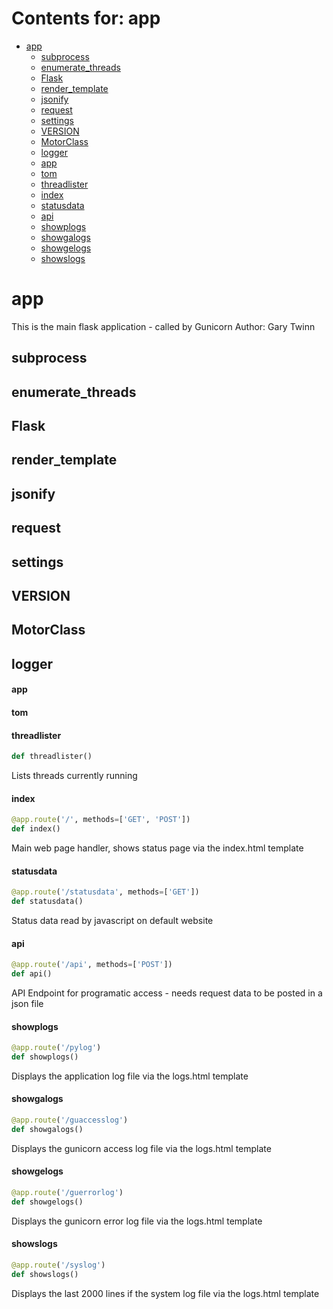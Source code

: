# Contents for: app

* [app](#app)
  * [subprocess](#app.subprocess)
  * [enumerate\_threads](#app.enumerate_threads)
  * [Flask](#app.Flask)
  * [render\_template](#app.render_template)
  * [jsonify](#app.jsonify)
  * [request](#app.request)
  * [settings](#app.settings)
  * [VERSION](#app.VERSION)
  * [MotorClass](#app.MotorClass)
  * [logger](#app.logger)
  * [app](#app.app)
  * [tom](#app.tom)
  * [threadlister](#app.threadlister)
  * [index](#app.index)
  * [statusdata](#app.statusdata)
  * [api](#app.api)
  * [showplogs](#app.showplogs)
  * [showgalogs](#app.showgalogs)
  * [showgelogs](#app.showgelogs)
  * [showslogs](#app.showslogs)

<a id="app"></a>

# app

This is the main flask application - called by Gunicorn
Author: Gary Twinn

<a id="app.subprocess"></a>

## subprocess

<a id="app.enumerate_threads"></a>

## enumerate\_threads

<a id="app.Flask"></a>

## Flask

<a id="app.render_template"></a>

## render\_template

<a id="app.jsonify"></a>

## jsonify

<a id="app.request"></a>

## request

<a id="app.settings"></a>

## settings

<a id="app.VERSION"></a>

## VERSION

<a id="app.MotorClass"></a>

## MotorClass

<a id="app.logger"></a>

## logger

<a id="app.app"></a>

#### app

<a id="app.tom"></a>

#### tom

<a id="app.threadlister"></a>

#### threadlister

```python
def threadlister()
```

Lists threads currently running

<a id="app.index"></a>

#### index

```python
@app.route('/', methods=['GET', 'POST'])
def index()
```

Main web page handler, shows status page via the index.html template

<a id="app.statusdata"></a>

#### statusdata

```python
@app.route('/statusdata', methods=['GET'])
def statusdata()
```

Status data read by javascript on default website

<a id="app.api"></a>

#### api

```python
@app.route('/api', methods=['POST'])
def api()
```

API Endpoint for programatic access - needs request data to be posted in a json file

<a id="app.showplogs"></a>

#### showplogs

```python
@app.route('/pylog')
def showplogs()
```

Displays the application log file via the logs.html template

<a id="app.showgalogs"></a>

#### showgalogs

```python
@app.route('/guaccesslog')
def showgalogs()
```

Displays the gunicorn access log file via the logs.html template

<a id="app.showgelogs"></a>

#### showgelogs

```python
@app.route('/guerrorlog')
def showgelogs()
```

Displays the gunicorn error log file via the logs.html template

<a id="app.showslogs"></a>

#### showslogs

```python
@app.route('/syslog')
def showslogs()
```

Displays the last 2000 lines if the system log file via the logs.html template

